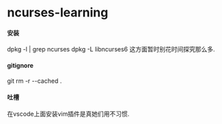 # ncurses-learning
#### 安装
dpkg -l | grep ncurses
dpkg -L libncurses6
这方面暂时别花时间探究那么多.

#### gitignore
git rm -r --cached .

#### 吐槽
在vscode上面安装vim插件是真她们用不习惯.
